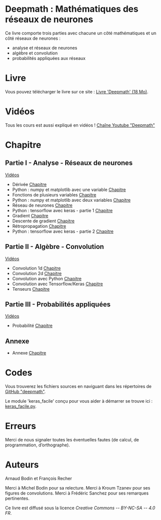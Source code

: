 
Deepmath : Mathématiques des réseaux de neurones
================================================

Ce livre comporte trois parties avec chacune un côté mathématiques et un côté réseaux de neurones :

* analyse et réseaux de neurones
* algèbre et convolution
* probabilités appliquées aux réseaux


Livre
=====

Vous pouvez télécharger le livre sur ce site : [Livre 'Deepmath' (18 Mo)](livre-deepmath.pdf).


Vidéos
======

Tous les cours est aussi expliqué en vidéos ! [Chaîne Youtube "Deepmath"](https://www.youtube.com/channel/UCnKarYaG1VuzdWix1vBitFg/)


Chapitre
========

Partie I - Analyse - Réseaux de neurones
----------------------------------------

[Vidéos](https://www.youtube.com/playlist?list=PL4Z-Jb1iAUOZEjt0P6R1GPU5LhC1kx1aL)

* Dérivée [Chapitre](derivee/derivee.pdf)
* Python : numpy et matplotlib avec une variable [Chapitre](pythonx/pythonx.pdf)
* Fonctions de plusieurs variables [Chapitre](fonctions/fonctions.pdf)
* Python : numpy et matplotlib avec deux variables [Chapitre](pythonxy/pythonxy.pdf)
* Réseau de neurones [Chapitre](neurones/neurones.pdf)
* Python : tensorflow avec keras - partie 1 [Chapitre](pythontf1/pythontf1.pdf)
* Gradient  [Chapitre](gradient/gradient.pdf)
* Descente de gradient [Chapitre](descente/descente.pdf)
* Rétropropagation  [Chapitre](retro/retro.pdf)
* Python : tensorflow avec keras - partie 2 [Chapitre](pythontf2/pythontf2.pdf)


Partie II - Algèbre - Convolution
---------------------------------

[Vidéos](https://www.youtube.com/playlist?list=PL4Z-Jb1iAUOYxUtZO_NlXG21LoXYlwIOF)

* Convolution 1d [Chapitre](convolution1d/convolution1d.pdf)
* Convolution 2d [Chapitre](convolution2d/convolution2d.pdf)
* Convolution avec Python [Chapitre](pythonconv/pythonconv.pdf)
* Convolution avec Tensorflow/Keras [Chapitre](tfconv/tfconv.pdf)
* Tenseurs [Chapitre](tenseur/tenseur.pdf)


Partie III - Probabilités appliquées
------------------------------------

[Vidéos](https://www.youtube.com/playlist?list=PL4Z-Jb1iAUObWRvZuQgPFUkUMP_Aycwdv)

* Probabilité  [Chapitre](proba/proba.pdf)

Annexe
------

* Annexe [Chapitre](annexe/annexe.pdf)


Codes
=====

Vous trouverez les fichiers sources en naviguant dans les répertoires de [GitHub "deepmath"](https://github.com/exo7math/deepmath-exo7).

Le module 'keras_facile' conçu pour vous aider à démarrer  se trouve ici : [keras_facile.py](keras_facile/keras_facile.py).


Erreurs
=======

Merci de nous signaler toutes les éventuelles fautes (de calcul, de programmation, d’orthographe).



Auteurs
=======

Arnaud Bodin et François Recher

Merci à Michel Bodin pour sa relecture.
Merci à Kroum Tzanev pour ses figures de convolutions.
Merci à Frédéric Sanchez pour ses remarques pertinentes.

Ce livre est diffusé sous la licence *Creative Commons -- BY-NC-SA -- 4.0 FR*.


